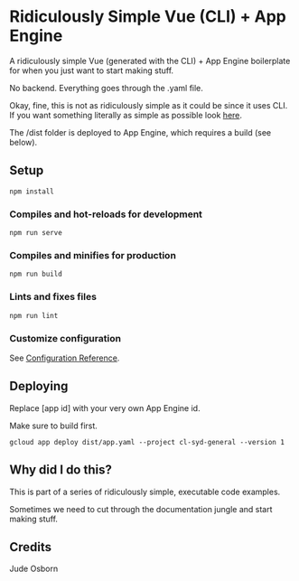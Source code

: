 # Ridiculously Simple Vue (CLI) + App Engine

A ridiculously simple Vue (generated with the CLI) + App Engine boilerplate for when you just want to start making stuff.

No backend. Everything goes through the .yaml file. 

Okay, fine, this is not as ridiculously simple as it could be since it uses CLI. If you want something literally as simple as possible look [here](https://github.com/JudeOsborn/ridiculous_vue_gae).

The /dist folder is deployed to App Engine, which requires a build (see below).

## Setup

	npm install


### Compiles and hot-reloads for development

	npm run serve


### Compiles and minifies for production

	npm run build


### Lints and fixes files

	npm run lint

### Customize configuration
See [Configuration Reference](https://cli.vuejs.org/config/).

## Deploying

Replace [app id] with your very own App Engine id. 

Make sure to build first.

	gcloud app deploy dist/app.yaml --project cl-syd-general --version 1

## Why did I do this?

This is part of a series of ridiculously simple, executable code examples. 

Sometimes we need to cut through the documentation jungle and start making stuff.

## Credits

Jude Osborn
